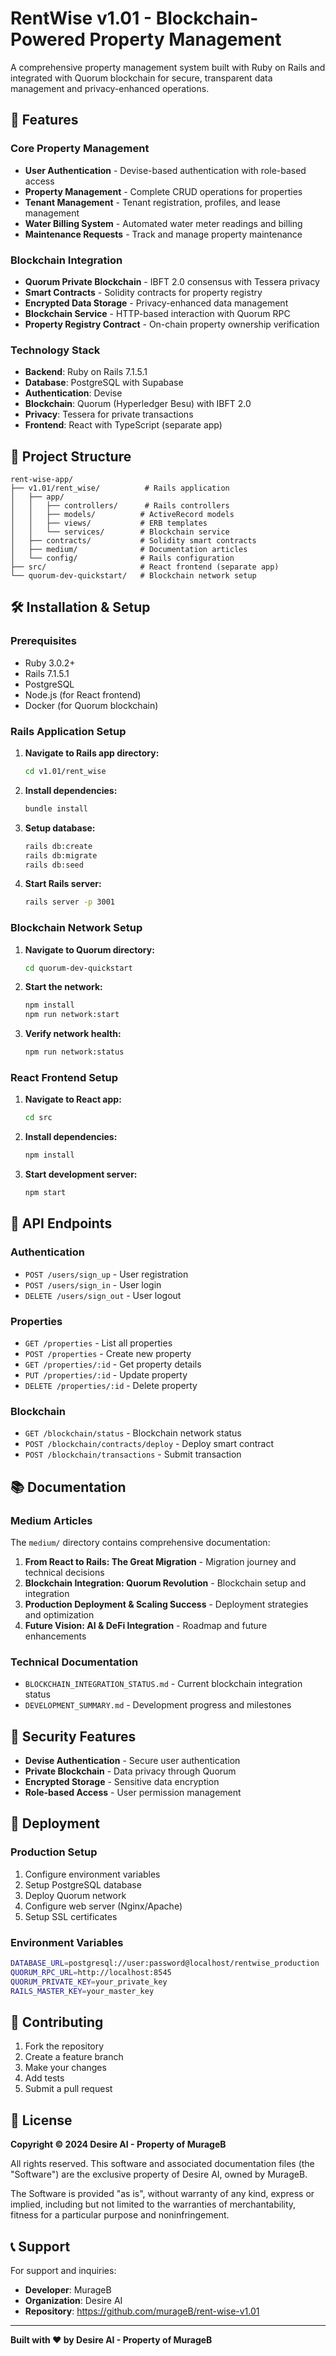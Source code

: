 # RentWise v1.01 - Blockchain-Powered Property Management

A comprehensive property management system built with Ruby on Rails and integrated with Quorum blockchain for secure, transparent data management and privacy-enhanced operations.

## 🚀 Features

### Core Property Management
- **User Authentication** - Devise-based authentication with role-based access
- **Property Management** - Complete CRUD operations for properties
- **Tenant Management** - Tenant registration, profiles, and lease management
- **Water Billing System** - Automated water meter readings and billing
- **Maintenance Requests** - Track and manage property maintenance

### Blockchain Integration
- **Quorum Private Blockchain** - IBFT 2.0 consensus with Tessera privacy
- **Smart Contracts** - Solidity contracts for property registry
- **Encrypted Data Storage** - Privacy-enhanced data management
- **Blockchain Service** - HTTP-based interaction with Quorum RPC
- **Property Registry Contract** - On-chain property ownership verification

### Technology Stack
- **Backend**: Ruby on Rails 7.1.5.1
- **Database**: PostgreSQL with Supabase
- **Authentication**: Devise
- **Blockchain**: Quorum (Hyperledger Besu) with IBFT 2.0
- **Privacy**: Tessera for private transactions
- **Frontend**: React with TypeScript (separate app)

## 📁 Project Structure

```
rent-wise-app/
├── v1.01/rent_wise/          # Rails application
│   ├── app/
│   │   ├── controllers/      # Rails controllers
│   │   ├── models/          # ActiveRecord models
│   │   ├── views/           # ERB templates
│   │   └── services/        # Blockchain service
│   ├── contracts/           # Solidity smart contracts
│   ├── medium/              # Documentation articles
│   └── config/              # Rails configuration
├── src/                     # React frontend (separate app)
└── quorum-dev-quickstart/   # Blockchain network setup
```

## 🛠️ Installation & Setup

### Prerequisites
- Ruby 3.0.2+
- Rails 7.1.5.1
- PostgreSQL
- Node.js (for React frontend)
- Docker (for Quorum blockchain)

### Rails Application Setup

1. **Navigate to Rails app directory:**
   ```bash
   cd v1.01/rent_wise
   ```

2. **Install dependencies:**
   ```bash
   bundle install
   ```

3. **Setup database:**
   ```bash
   rails db:create
   rails db:migrate
   rails db:seed
   ```

4. **Start Rails server:**
   ```bash
   rails server -p 3001
   ```

### Blockchain Network Setup

1. **Navigate to Quorum directory:**
   ```bash
   cd quorum-dev-quickstart
   ```

2. **Start the network:**
   ```bash
   npm install
   npm run network:start
   ```

3. **Verify network health:**
   ```bash
   npm run network:status
   ```

### React Frontend Setup

1. **Navigate to React app:**
   ```bash
   cd src
   ```

2. **Install dependencies:**
   ```bash
   npm install
   ```

3. **Start development server:**
   ```bash
   npm start
   ```

## 🔗 API Endpoints

### Authentication
- `POST /users/sign_up` - User registration
- `POST /users/sign_in` - User login
- `DELETE /users/sign_out` - User logout

### Properties
- `GET /properties` - List all properties
- `POST /properties` - Create new property
- `GET /properties/:id` - Get property details
- `PUT /properties/:id` - Update property
- `DELETE /properties/:id` - Delete property

### Blockchain
- `GET /blockchain/status` - Blockchain network status
- `POST /blockchain/contracts/deploy` - Deploy smart contract
- `POST /blockchain/transactions` - Submit transaction

## 📚 Documentation

### Medium Articles
The `medium/` directory contains comprehensive documentation:

1. **From React to Rails: The Great Migration** - Migration journey and technical decisions
2. **Blockchain Integration: Quorum Revolution** - Blockchain setup and integration
3. **Production Deployment & Scaling Success** - Deployment strategies and optimization
4. **Future Vision: AI & DeFi Integration** - Roadmap and future enhancements

### Technical Documentation
- `BLOCKCHAIN_INTEGRATION_STATUS.md` - Current blockchain integration status
- `DEVELOPMENT_SUMMARY.md` - Development progress and milestones

## 🔐 Security Features

- **Devise Authentication** - Secure user authentication
- **Private Blockchain** - Data privacy through Quorum
- **Encrypted Storage** - Sensitive data encryption
- **Role-based Access** - User permission management

## 🚀 Deployment

### Production Setup
1. Configure environment variables
2. Setup PostgreSQL database
3. Deploy Quorum network
4. Configure web server (Nginx/Apache)
5. Setup SSL certificates

### Environment Variables
```bash
DATABASE_URL=postgresql://user:password@localhost/rentwise_production
QUORUM_RPC_URL=http://localhost:8545
QUORUM_PRIVATE_KEY=your_private_key
RAILS_MASTER_KEY=your_master_key
```

## 🤝 Contributing

1. Fork the repository
2. Create a feature branch
3. Make your changes
4. Add tests
5. Submit a pull request

## 📄 License

**Copyright © 2024 Desire AI - Property of MurageB**

All rights reserved. This software and associated documentation files (the "Software") are the exclusive property of Desire AI, owned by MurageB. 

The Software is provided "as is", without warranty of any kind, express or implied, including but not limited to the warranties of merchantability, fitness for a particular purpose and noninfringement.

## 📞 Support

For support and inquiries:
- **Developer**: MurageB
- **Organization**: Desire AI
- **Repository**: https://github.com/murageB/rent-wise-v1.01

---

**Built with ❤️ by Desire AI - Property of MurageB**
